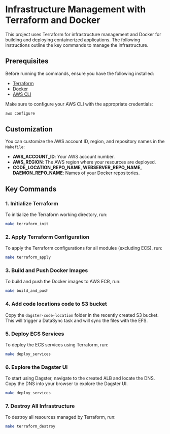 # Infrastructure Management with Terraform and Docker

This project uses Terraform for infrastructure management and Docker for building and deploying containerized applications. The following instructions outline the key commands to manage the infrastructure.

## Prerequisites

Before running the commands, ensure you have the following installed:

- [Terraform](https://www.terraform.io/downloads.html)
- [Docker](https://docs.docker.com/get-docker/)
- [AWS CLI](https://aws.amazon.com/cli/)

Make sure to configure your AWS CLI with the appropriate credentials:

```bash
aws configure
```

## Customization

You can customize the AWS account ID, region, and repository names in the `Makefile`:

- **AWS_ACCOUNT_ID**: Your AWS account number.
- **AWS_REGION**: The AWS region where your resources are deployed.
- **CODE_LOCATION_REPO_NAME, WEBSERVER_REPO_NAME, DAEMON_REPO_NAME**: Names of your Docker repositories.

## Key Commands

### 1. Initialize Terraform

To initialize the Terraform working directory, run:

```bash
make terraform_init
```

### 2. Apply Terraform Configuration

To apply the Terraform configurations for all modules (excluding ECS), run:

```bash
make terraform_apply
```

### 3. Build and Push Docker Images

To build and push the Docker images to AWS ECR, run:

```bash
make build_and_push
```

### 4. Add code locations code to S3 bucket

Copy the `dagster-code-location` folder in the recently created S3 bucket.
This will trigger a DataSync task and will sync the files with the EFS.

### 5. Deploy ECS Services

To deploy the ECS services using Terraform, run:

```bash
make deploy_services
```

### 6. Explore the Dagster UI

To start using Dagster, navigate to the created ALB and locate the DNS. Copy the DNS into your browser to explore the Dagster UI.

```bash
make deploy_services
```

### 7. Destroy All Infrastructure

To destroy all resources managed by Terraform, run:

```bash
make terraform_destroy
```
